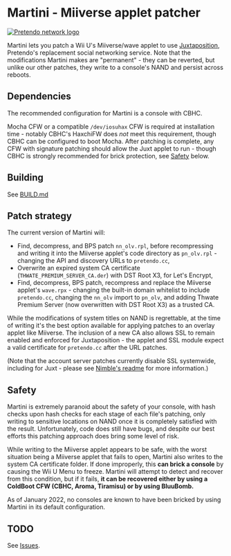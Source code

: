 # Martini - Miiverse applet patcher

[![Pretendo network logo](https://github.com/PretendoNetwork/website/raw/master/public/assets/images/opengraph/opengraph-image.png)](https://pretendo.network)

Martini lets you patch a Wii U's Miiverse/wave applet to use [Juxtaposition](https://github.com/PretendoNetwork/juxt-web), Pretendo's replacement social networking service. Note that the modifications Martini makes are "permanent" - they can be reverted, but unlike our other patches, they write to a console's NAND and persist across reboots.

## Dependencies

The recommended configuration for Martini is a console with CBHC.

Mocha CFW or a compatible `/dev/iosuhax` CFW is required at installation time - notably CBHC's HaxchiFW does *not* meet this requirement, though CBHC can be configured to boot Mocha. After patching is complete, any CFW with signature patching should allow the Juxt applet to run - though CBHC is strongly recommended for brick protection, see [Safety](#Safety) below.

## Building
See [BUILD.md](/BUILD.md)

## Patch strategy
The current version of Martini will:
 - Find, decompress, and BPS patch `nn_olv.rpl`, before recompressing and writing it into the Miiverse applet's code directory as `pn_olv.rpl` - changing the API and discovery URLs to `pretendo.cc`,
 - Overwrite an expired system CA certificate (`THWATE_PREMIUM_SERVER_CA.der`) with DST Root X3, for Let's Encrypt,
 - Find, decompress, BPS patch, recompress and replace the Miiverse applet's `wave.rpx` - changing the built-in domain whitelist to include `pretendo.cc`, changing the `nn_olv` import to `pn_olv`, and adding Thwate Premium Server (now overwritten with DST Root X3) as a trusted CA.

While the modifications of system titles on NAND is regrettable, at the time of writing it's the best option available for applying patches to an overlay applet like Miiverse. The inclusion of a new CA also allows SSL to remain enabled and enforced for Juxtaposition - the applet and SSL module expect a valid certificate for `pretendo.cc` after the URL patches.

(Note that the account server patches currently disable SSL systemwide, including for Juxt - please see [Nimble's readme](https://github.com/PretendoNetwork/Nimble) for more information.)

## Safety
Martini is extremely paranoid about the safety of your console, with hash checks upon hash checks for each stage of each file's patching, only writing to sensitive locations on NAND once it is completely satisfied with the result. Unfortunately, code does still have bugs, and despite our best efforts this patching approach does bring some level of risk.

While writing to the Miiverse applet appears to be safe, with the worst situation being a Miiverse applet that fails to open, Martini also writes to the system CA certificate folder. If done improperly, this **can brick a console** by causing the Wii U Menu to freeze. Martini will attempt to detect and recover from this condition, but if it fails, **it can be recovered either by using a ColdBoot CFW (CBHC, Aroma, Tiramisu) or by using BluuBomb.**

As of January 2022, no consoles are known to have been bricked by using Martini in its default configuration.


## TODO
See [Issues](https://github.com/PretendoNetwork/Martini/issues).
